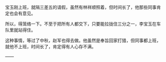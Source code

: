 宝玉刚上班，就隔三差五的请假，虽然有林祥顺照着，但时间长了，他那些同事肯定也会有意见。

所以，得笼络一下。不至于把所有人都交下，只要能拉拢住三分之一，李宝玉在车队里就站得住。

这种事情，等过了中秋，赵军也得去做。他虽然是奉旨回家打猎，但同事都上班，就他不上班，时间长了，肯定得有人心存不满。

——

